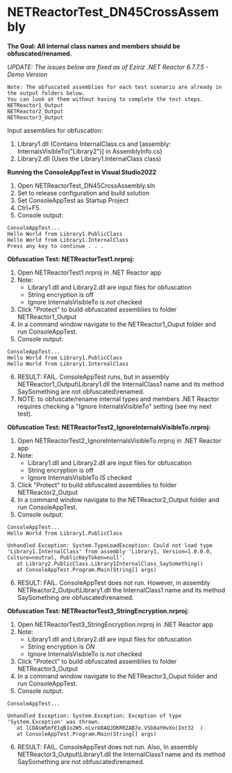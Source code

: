 # NETReactorTest_DN45CrossAssembly

**The Goal: All internal class names and members should be obfuscated/renamed.**

*UPDATE: The issues below are fixed as of Eziriz .NET Reactor 6.7.7.5 - Demo Version*

```
Note: The obfuscated assemblies for each test scenario are already in the output folders below. 
You can look at them without having to complete the test steps.
NETReactor1_Output
NETReactor2_Output
NETReactor3_Output
```


Input assemblies for obfuscation:
1. Library1.dll (Contains InternalClass.cs and [assembly: InternalsVisibleTo("Library2")] in AssemblyInfo.cs)
2. Library2.dll (Uses the Library1.InternalClass class)

**Running the ConsoleAppTest in Visual Studio2022**
1. Open NETReactorTest_DN45CrossAssembly.sln
2. Set to release configuration and build solution
4. Set ConsoleAppTest as Startup Project
5. Ctrl+F5. 
6. Console output:

```
ConsoleAppTest...
Hello World from Library1.PublicClass
Hello World from Library1.InternalClass
Press any key to continue . . .
```

**Obfuscation Test: NETReactorTest1.nrproj:**
1. Open NETReactorTest1.nrproj in .NET Reactor app
2. Note:
    - Library1.dll and Library2.dll are input files for obfuscation
    - String encryption is off
    - Ignore InternalsVisibleTo is *not* checked
3. Click "Protect" to build obfuscated assemblies to folder NETReactor1_Output
4. In a command window navigate to the NETReactor1_Ouput folder and run ConsoleAppTest.
5. Console output:
```
ConsoleAppTest...
Hello World from Library1.PublicClass
Hello World from Library1.InternalClass
```
6. RESULT: FAIL. ConsoleAppTest runs, but in assembly NETReactor1_Output\Library1.dll the InternalClass1 name and its method SaySomething are not obfuscated\renamed. 
7. NOTE: to obfuscate/rename internal types and members .NET Reactor requires checking a "Ignore InternalsVisibleTo" setting (see my next test).

**Obfuscation Test: NETReactorTest2_IgnoreInternalsVisibleTo.nrproj:**
1. Open NETReactorTest2_IgnoreInternalsVisibleTo.nrproj in .NET Reactor app
2. Note:
    - Library1.dll and Library2.dll are input files for obfuscation
    - String encryption is off
    - Ignore InternalsVisibleTo *IS* checked
3. Click "Protect" to build obfuscated assemblies to folder NETReactor2_Output
4. In a command window navigate to the NETReactor2_Output folder and run ConsoleAppTest.
5. Console output:
```
ConsoleAppTest...
Hello World from Library1.PublicClass

Unhandled Exception: System.TypeLoadException: Could not load type 'Library1.InternalClass' from assembly 'Library1, Version=1.0.0.0, Culture=neutral, PublicKeyToken=null'.
   at Library2.PublicClass.Library1InternalClass_SaySomething()
   at ConsoleAppTest.Program.Main(String[] args)
```
6. RESULT: FAIL. ConsoleAppTest does not run. However, in assembly NETReactor2_Output\Library1.dll the InternalClass1 name and its method SaySomething *are* obfuscated\renamed.

**Obfuscation Test: NETReactorTest3_StringEncryption.nrproj:**
1. Open NETReactorTest3_StringEncryption.nrproj in .NET Reactor app
2. Note:
    - Library1.dll and Library2.dll are input files for obfuscation
    - String encryption is *ON*
    - Ignore InternalsVisibleTo is *not* checked
3. Click "Protect" to build obfuscated assemblies to folder NETReactor3_Output
4. In a command window navigate to the NETReactor3_Ouput folder and run ConsoleAppTest.
5. Console output:
```
ConsoleAppTest...

Unhandled Exception: System.Exception: Exception of type 'System.Exception' was thrown.
   at lCDAsW5mfE1qB1o2W5.nLvrU8AQJDKRRZAB7e.VSb8aYHvXo(Int32  )
   at ConsoleAppTest.Program.Main(String[] args)
```
6. RESULT: FAIL. ConsoleAppTest does not run. Also, In assembly NETReactor3_Output\Library1.dll the InternalClass1 name and its method SaySomething are not obfuscated\renamed.
